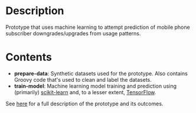 # Description
Prototype that uses machine learning to attempt prediction of mobile phone subscriber downgrades/upgrades from usage patterns.

# Contents
- __prepare-data__: Synthetic datasets used for the prototype. Also contains Groovy code
that's used to clean and label the datasets.
- __train-model__: Machine learning model training and prediction using (primarily)
[scikit-learn](http://scikit-learn.org/stable/index.html) and, to a lesser extent,
[TensorFlow](https://www.tensorflow.org/).

See [here](https://peter-martin.github.io/mobile-subscribers/) for a full description of the prototype and its outcomes.
